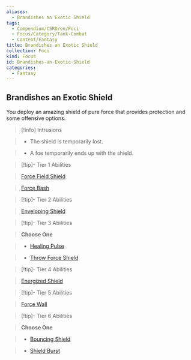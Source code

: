 ```yaml
---
aliases:
  - Brandishes an Exotic Shield
tags:
  - Compendium/CSRD/en/Foci
  - Focus/Category/Tank-Combat
  - Content/Fantasy
title: Brandishes an Exotic Shield
collection: Foci
kind: Focus
id: Brandishes-an-Exotic-Shield
categories:
  - Fantasy
---
```

## Brandishes an Exotic Shield    
You deploy an amazing shield of pure force that provides protection and some offensive options.    
  
>[!info] Intrusions    
>- The shield is temporarily lost.    
>- A foe temporarily ends up with the shield.    
  
  
>[!tip]- Tier 1 Abilities    
> [Force Field Shield](Force-Field-Shield.md)    
> [Force Bash](Force-Bash.md)    
  
  
>[!tip]- Tier 2 Abilities    
> [Enveloping Shield](Enveloping-Shield.md)    
  
  
>[!tip]- Tier 3 Abilities    
> **Choose One**    
>- [Healing Pulse](Healing-Pulse.md)    
>- [Throw Force Shield](Throw-Force-Shield.md)    
  
  
>[!tip]- Tier 4 Abilities    
> [Energized Shield](Energized-Shield.md)    
  
  
>[!tip]- Tier 5 Abilities    
> [Force Wall](Force-Wall.md)    
  
  
>[!tip]- Tier 6 Abilities    
> **Choose One**    
>- [Bouncing Shield](Bouncing-Shield.md)    
>- [Shield Burst](Shield-Burst.md)
